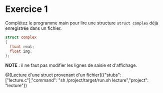 # Exercice 1

Complétez le programme main pour lire une structure `struct complex` déjà enregistrée dans un fichier.

```C
struct complex
{
  float real;
  float img;
};
```
**NOTE** : il ne faut pas modifier les lignes de saisie et d'affichage.

@[Lecture d'une struct provenant d'un fichier]({"stubs": ["lecture.c"],"command": "sh /project/target/run.sh lecture","project": "lecture"})
